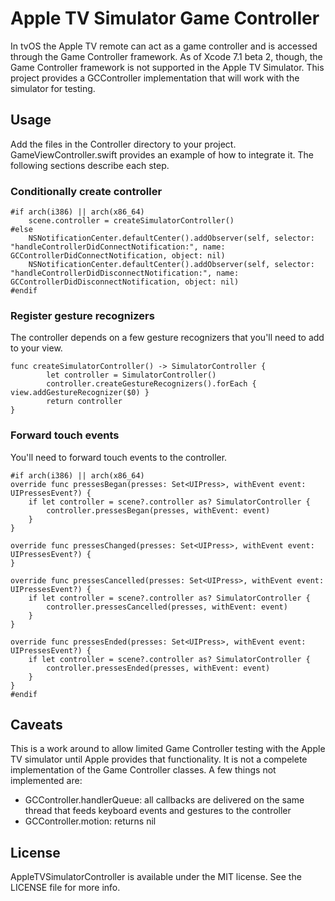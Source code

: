 # Apple TV Simulator Game Controller

In tvOS the Apple TV remote can act as a game controller and is accessed through the Game Controller framework. As of Xcode 7.1 beta 2, though, the Game Controller framework is not supported in the Apple TV Simulator. This project provides a GCController implementation that will work with the simulator for testing.
## Usage
Add the files in the Controller directory to your project. GameViewController.swift provides an example of how to integrate it. The following sections describe each step.
### Conditionally create controller
```
#if arch(i386) || arch(x86_64)
    scene.controller = createSimulatorController()
#else
    NSNotificationCenter.defaultCenter().addObserver(self, selector: "handleControllerDidConnectNotification:", name: GCControllerDidConnectNotification, object: nil)
    NSNotificationCenter.defaultCenter().addObserver(self, selector: "handleControllerDidDisconnectNotification:", name: GCControllerDidDisconnectNotification, object: nil)
#endif
```
### Register gesture recognizers
The controller depends on a few gesture recognizers that you'll need to add to your view.
```
func createSimulatorController() -> SimulatorController {
        let controller = SimulatorController()
        controller.createGestureRecognizers().forEach { view.addGestureRecognizer($0) }
        return controller
}
```
### Forward touch events
You'll need to forward touch events to the controller.
```
#if arch(i386) || arch(x86_64)
override func pressesBegan(presses: Set<UIPress>, withEvent event: UIPressesEvent?) {
    if let controller = scene?.controller as? SimulatorController {
        controller.pressesBegan(presses, withEvent: event)
    }
}
    
override func pressesChanged(presses: Set<UIPress>, withEvent event: UIPressesEvent?) {
}
    
override func pressesCancelled(presses: Set<UIPress>, withEvent event: UIPressesEvent?) {
    if let controller = scene?.controller as? SimulatorController {
        controller.pressesCancelled(presses, withEvent: event)
    }
}
    
override func pressesEnded(presses: Set<UIPress>, withEvent event: UIPressesEvent?) {
    if let controller = scene?.controller as? SimulatorController {
        controller.pressesEnded(presses, withEvent: event)
    }
}
#endif
```
## Caveats
This is a work around to allow limited Game Controller testing with the Apple TV simulator until Apple provides that functionality. It is not a compelete implementation of the Game Controller classes. A few things not implemented are:

* GCController.handlerQueue: all callbacks are delivered on the same thread that feeds keyboard events and gestures to the controller
* GCController.motion: returns nil
## License
AppleTVSimulatorController is available under the MIT license. See the LICENSE file for more info.